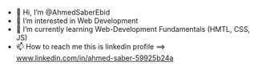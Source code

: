 - 👋 Hi, I’m @AhmedSaberEbid
- 👀 I’m interested in Web Development
- 🌱 I’m currently learning Web-Development Fundamentals (HMTL, CSS, JS)
- 📫 How to reach me this is  linkedin profile ==> www.linkedin.com/in/ahmed-saber-59925b24a
